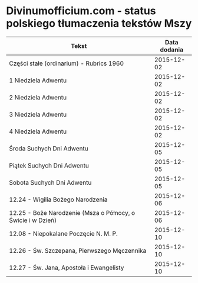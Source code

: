 # Divinumofficium.com - status polskiego tłumaczenia tekstów Mszy

Tekst  | Data dodania
------------- | -------------
Części stałe (ordinarium) - Rubrics 1960 | 2015-12-02
1 Niedziela Adwentu | 2015-12-02
2 Niedziela Adwentu | 2015-12-02
3 Niedziela Adwentu | 2015-12-02
4 Niedziela Adwentu | 2015-12-02
Środa Suchych Dni Adwentu | 2015-12-05
Piątek Suchych Dni Adwentu | 2015-12-05
Sobota Suchych Dni Adwentu | 2015-12-05
12.24 - Wigilia Bożego Narodzenia | 2015-12-06
12.25 - Boże Narodzenie (Msza o Północy, o Świcie i w Dzień) | 2015-12-06
12.08 - Niepokalane Poczęcie N. M. P. | 2015-12-10
12.26 - Św. Szczepana, Pierwszego Męczennika | 2015-12-10
12.27 - Św. Jana, Apostoła i Ewangelisty | 2015-12-10